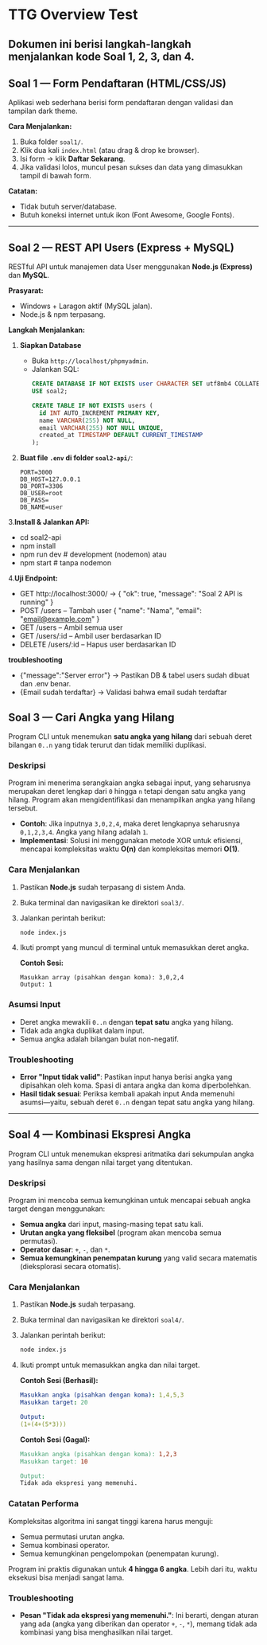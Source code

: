 # TTG Overview Test

Dokumen ini berisi langkah-langkah menjalankan kode **Soal 1, 2, 3, dan 4**.  
---

## Soal 1 — Form Pendaftaran (HTML/CSS/JS)

Aplikasi web sederhana berisi form pendaftaran dengan validasi dan tampilan dark theme.

**Cara Menjalankan:**
1. Buka folder `soal1/`.
2. Klik dua kali `index.html` (atau drag & drop ke browser).
3. Isi form → klik **Daftar Sekarang**.
4. Jika validasi lolos, muncul pesan sukses dan data yang dimasukkan tampil di bawah form.

**Catatan:**
- Tidak butuh server/database.
- Butuh koneksi internet untuk ikon (Font Awesome, Google Fonts).

---

## Soal 2 — REST API Users (Express + MySQL)

RESTful API untuk manajemen data User menggunakan **Node.js (Express)** dan **MySQL**.

**Prasyarat:**
- Windows + Laragon aktif (MySQL jalan).
- Node.js & npm terpasang.

**Langkah Menjalankan:**
1. **Siapkan Database**
   - Buka `http://localhost/phpmyadmin`.
   - Jalankan SQL:
     ```sql
     CREATE DATABASE IF NOT EXISTS user CHARACTER SET utf8mb4 COLLATE utf8mb4_unicode_ci;
     USE soal2;

     CREATE TABLE IF NOT EXISTS users (
       id INT AUTO_INCREMENT PRIMARY KEY,
       name VARCHAR(255) NOT NULL,
       email VARCHAR(255) NOT NULL UNIQUE,
       created_at TIMESTAMP DEFAULT CURRENT_TIMESTAMP
     );
     ```

2. **Buat file `.env` di folder `soal2-api/`**:
   ```env
   PORT=3000
   DB_HOST=127.0.0.1
   DB_PORT=3306
   DB_USER=root
   DB_PASS=
   DB_NAME=user
3.**Install & Jalankan API:**
- cd soal2-api
- npm install
- npm run dev   # development (nodemon)
atau
- npm start     # tanpa nodemon

4.**Uji Endpoint:**

- GET http://localhost:3000/ → { "ok": true, "message": "Soal 2 API is running" }
- POST /users – Tambah user { "name": "Nama", "email": "email@example.com" }
- GET /users – Ambil semua user
- GET /users/:id – Ambil user berdasarkan ID
- DELETE /users/:id – Hapus user berdasarkan ID

**troubleshooting**
- {"message":"Server error"} → Pastikan DB & tabel users sudah dibuat dan .env benar.
- {Email sudah terdaftar} → Validasi bahwa email sudah terdaftar


## Soal 3 — Cari Angka yang Hilang

Program CLI untuk menemukan **satu angka yang hilang** dari sebuah deret bilangan `0..n` yang tidak terurut dan tidak memiliki duplikasi.

### Deskripsi
Program ini menerima serangkaian angka sebagai input, yang seharusnya merupakan deret lengkap dari `0` hingga `n` tetapi dengan satu angka yang hilang. Program akan mengidentifikasi dan menampilkan angka yang hilang tersebut.

- **Contoh**: Jika inputnya `3,0,2,4`, maka deret lengkapnya seharusnya `0,1,2,3,4`. Angka yang hilang adalah `1`.
- **Implementasi**: Solusi ini menggunakan metode XOR untuk efisiensi, mencapai kompleksitas waktu **O(n)** dan kompleksitas memori **O(1)**.

### Cara Menjalankan
1.  Pastikan **Node.js** sudah terpasang di sistem Anda.
2.  Buka terminal dan navigasikan ke direktori `soal3/`.
3.  Jalankan perintah berikut:
    ```bash
    node index.js
    ```
4.  Ikuti prompt yang muncul di terminal untuk memasukkan deret angka.

    **Contoh Sesi:**
    ```
    Masukkan array (pisahkan dengan koma): 3,0,2,4
    Output: 1
    ```

### Asumsi Input
- Deret angka mewakili `0..n` dengan **tepat satu** angka yang hilang.
- Tidak ada angka duplikat dalam input.
- Semua angka adalah bilangan bulat non-negatif.

### Troubleshooting
- **Error "Input tidak valid"**: Pastikan input hanya berisi angka yang dipisahkan oleh koma. Spasi di antara angka dan koma diperbolehkan.
- **Hasil tidak sesuai**: Periksa kembali apakah input Anda memenuhi asumsi—yaitu, sebuah deret `0..n` dengan tepat satu angka yang hilang.

---

## Soal 4 — Kombinasi Ekspresi Angka

Program CLI untuk menemukan ekspresi aritmatika dari sekumpulan angka yang hasilnya sama dengan nilai target yang ditentukan.

### Deskripsi
Program ini mencoba semua kemungkinan untuk mencapai sebuah angka target dengan menggunakan:
- **Semua angka** dari input, masing-masing tepat satu kali.
- **Urutan angka yang fleksibel** (program akan mencoba semua permutasi).
- **Operator dasar**: `+`, `-`, dan `*`.
- **Semua kemungkinan penempatan kurung** yang valid secara matematis (dieksplorasi secara otomatis).

### Cara Menjalankan
1.  Pastikan **Node.js** sudah terpasang.
2.  Buka terminal dan navigasikan ke direktori `soal4/`.
3.  Jalankan perintah berikut:
    ```bash
    node index.js
    ```
4.  Ikuti prompt untuk memasukkan angka dan nilai target.

    **Contoh Sesi (Berhasil):**
    ```yaml
    Masukkan angka (pisahkan dengan koma): 1,4,5,3
    Masukkan target: 20

    Output:
    (1+(4+(5*3)))
    ```

    **Contoh Sesi (Gagal):**
    ```makefile
    Masukkan angka (pisahkan dengan koma): 1,2,3
    Masukkan target: 10

    Output:
    Tidak ada ekspresi yang memenuhi.
    ```

### Catatan Performa
Kompleksitas algoritma ini sangat tinggi karena harus menguji:
- Semua permutasi urutan angka.
- Semua kombinasi operator.
- Semua kemungkinan pengelompokan (penempatan kurung).

Program ini praktis digunakan untuk **4 hingga 6 angka**. Lebih dari itu, waktu eksekusi bisa menjadi sangat lama.

### Troubleshooting
- **Pesan "Tidak ada ekspresi yang memenuhi."**: Ini berarti, dengan aturan yang ada (angka yang diberikan dan operator `+`, `-`, `*`), memang tidak ada kombinasi yang bisa menghasilkan nilai target.
